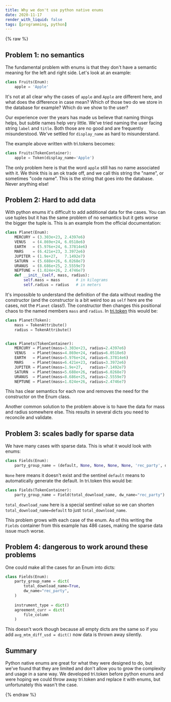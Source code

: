 ```yaml
---
title: Why we don't use python native enums
date: 2020-11-17
render_with_liquid: false
tags: [programming, python]
---
```

{% raw %}

## Problem 1: no semantics

The fundamental problem with enums is that they don't have a semantic meaning for the left and right side. Let's look at an example:


```python
class Fruits(Enum):
    apple = 'Apple'
```

It's not at all clear why the cases of `apple` and `Apple` are different here, and what does the difference in case mean? Which of those two do we store in the database for example? Which do we show to the user?

Our experience over the years has made us believe that naming things helps, but subtle names help very little. We've tried naming the user facing string `label` and `title`. Both those are no good and are frequently misunderstood. We've settled for `display_name` as hard to misunderstand. 

The example above written with tri.tokens becomes:

```python
class Fruits(TokenContainer):
    apple = Token(display_name='Apple')
```

The only problem here is that the word `apple` still has no name associated with it. We think this is an ok trade off, and we call this string the "name", or sometimes "code name". This is the string that goes into the database. Never anything else!

## Problem 2: Hard to add data

With python enums it's difficult to add additional data for the cases. You can use tuples but it has the same problem of no semantics but it gets worse the bigger the tuple is. This is an example from the official documentation:


```python
class Planet(Enum):
    MERCURY = (3.303e+23, 2.4397e6)
    VENUS   = (4.869e+24, 6.0518e6)
    EARTH   = (5.976e+24, 6.37814e6)
    MARS    = (6.421e+23, 3.3972e6)
    JUPITER = (1.9e+27,   7.1492e7)
    SATURN  = (5.688e+26, 6.0268e7)
    URANUS  = (8.686e+25, 2.5559e7)
    NEPTUNE = (1.024e+26, 2.4746e7)
    def __init__(self, mass, radius):
        self.mass = mass       # in kilograms
        self.radius = radius   # in meters
```

It's impossible to understand the definition of the data without reading the constructor (and the constructor is a bit weird too as `self` here are the cases, not the `Planet` class!). The constructor then changes this positional chaos to the named members `mass` and `radius`. In [tri.token](https://tritoken.readthedocs.io/en/latest/) this would be:


```python
class Planet(Token):
    mass = TokenAttribute()
    radius = TokenAttribute()


class Planets(TokenContainer):
    MERCURY = Planet(mass=3.303e+23, radius=2.4397e6)
    VENUS   = Planet(mass=4.869e+24, radius=6.0518e6)
    EARTH   = Planet(mass=5.976e+24, radius=6.37814e6)
    MARS    = Planet(mass=6.421e+23, radius=3.3972e6)
    JUPITER = Planet(mass=1.9e+27,   radius=7.1492e7)
    SATURN  = Planet(mass=5.688e+26, radius=6.0268e7)
    URANUS  = Planet(mass=8.686e+25, radius=2.5559e7)
    NEPTUNE = Planet(mass=1.024e+26, radius=2.4746e7)
```

This has clear semantics for each row and removes the need for the constructor on the Enum class.

Another common solution to the problem above is to have the data for mass and radius somewhere else. This results in several dicts you need to reconcile and validate.

## Problem 3: scales badly for sparse data

We have many cases with sparse data. This is what it would look with enums:

```python
class Fields(Enum):
    party_group_name = (default, None, None, None, None, 'rec_party', default, None, None, None)
```

`None` here means it doesn't exist and the sentinel `default` means to automatically generate the default. In tri.token this would be:

```python
class Fields(TokenContainer):
    party_group_name = Field(total_download_name, dw_name="rec_party")
````

`total_download_name` here is a special sentinel value so we can shorten `total_download_name=default` to just `total_download_name`.

This problem grows with each case of the enum. As of this writing the `Fields` container from this example has 486 cases, making the sparse data issue much worse. 

## Problem 4: dangerous to work around these problems

One could make all the cases for an Enum into dicts:

```python
class Fields(Enum):
    party_group_name = dict(
        total_download_name=True, 
        dw_name="rec_party",
    )
    
    instrument_type = dict()
    agreement_curr = dict(
        file_column
    )
```

This doesn't work though because all empty dicts are the same so if you add `avg_mtm_diff_usd = dict()` now data is thrown away silently.


## Summary

Python native enums are great for what they were designed to do, but we've found that they are limited and don't allow you to grow the complexity and usage in a sane way. We developed tri.token before python enums and were hoping we could throw away tri.token and replace it with enums, but unfortunately this wasn't the case. 

{% endraw %}
